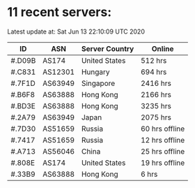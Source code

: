 # 11 recent servers:

Latest update at: Sat Jun 13 22:10:09 UTC 2020

| ID | ASN | Server Country | Online |
| -- | --- | -------------- | ------ |
| #.D09B | AS174 | United States | 512 hrs |
| #.C831 | AS12301 | Hungary | 694 hrs |
| #.7F1D | AS63949 | Singapore | 2416 hrs |
| #.B6F8 | AS63888 | Hong Kong | 2166 hrs |
| #.BD3E | AS63888 | Hong Kong | 3235 hrs |
| #.2A79 | AS63949 | Japan | 2075 hrs |
| #.7D30 | AS51659 | Russia | 60 hrs offline |
| #.7417 | AS51659 | Russia | 12 hrs offline |
| #.A713 | AS56046 | China | 25 hrs offline |
| #.808E | AS174 | United States | 19 hrs offline |
| #.33B9 | AS63888 | Hong Kong | 6 hrs |

